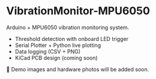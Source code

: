 # VibrationMonitor-MPU6050

Arduino + MPU6050 vibration monitoring system.  
- Threshold detection with onboard LED trigger  
- Serial Plotter + Python live plotting  
- Data logging (CSV + PNG)  
- KiCad PCB design (coming soon)

🚧 Demo images and hardware photos will be added soon.
